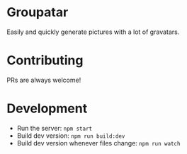 # Groupatar

Easily and quickly generate pictures with a lot of gravatars.

# Contributing

PRs are always welcome!

# Development

- Run the server: `npm start`
- Build dev version: `npm run build:dev`
- Build dev version whenever files change: `npm run watch`
